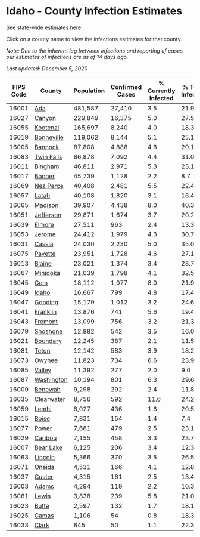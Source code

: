 # Idaho - County Infection Estimates

See state-wide estimates [here](/infections/us-id).

Click on a county name to view the infections estimates for that county.

*Note: Due to the inherent lag between infections and reporting of cases, our estimates of infections are as of 14 days ago.*

*Last updated: December 5, 2020*

|   FIPS Code |                   County |   Population |   Confirmed Cases |   % Currently Infected |   % Total Infected |
|-------------|--------------------------|--------------|-------------------|------------------------|--------------------|
|       16001 |               [Ada](ada) |      481,587 |            27,410 |                    3.5 |               21.9 |
|       16027 |         [Canyon](canyon) |      229,849 |            16,375 |                    5.0 |               27.5 |
|       16055 |     [Kootenai](kootenai) |      165,697 |             8,240 |                    4.0 |               18.3 |
|       16019 | [Bonneville](bonneville) |      119,062 |             8,144 |                    5.1 |               25.1 |
|       16005 |       [Bannock](bannock) |       87,808 |             4,888 |                    4.8 |               20.1 |
|       16083 | [Twin Falls](twin-falls) |       86,878 |             7,092 |                    4.4 |               31.0 |
|       16011 |       [Bingham](bingham) |       46,811 |             2,971 |                    5.3 |               23.1 |
|       16017 |         [Bonner](bonner) |       45,739 |             1,128 |                    2.2 |                8.7 |
|       16069 |   [Nez Perce](nez-perce) |       40,408 |             2,481 |                    5.5 |               22.4 |
|       16057 |           [Latah](latah) |       40,108 |             1,820 |                    3.1 |               16.4 |
|       16065 |       [Madison](madison) |       39,907 |             4,438 |                    8.0 |               40.3 |
|       16051 |   [Jefferson](jefferson) |       29,871 |             1,674 |                    3.7 |               20.2 |
|       16039 |         [Elmore](elmore) |       27,511 |               963 |                    2.4 |               13.3 |
|       16053 |         [Jerome](jerome) |       24,412 |             1,979 |                    4.3 |               30.7 |
|       16031 |         [Cassia](cassia) |       24,030 |             2,230 |                    5.0 |               35.0 |
|       16075 |       [Payette](payette) |       23,951 |             1,728 |                    4.6 |               27.1 |
|       16013 |         [Blaine](blaine) |       23,021 |             1,374 |                    3.4 |               28.7 |
|       16067 |     [Minidoka](minidoka) |       21,039 |             1,798 |                    4.1 |               32.5 |
|       16045 |               [Gem](gem) |       18,112 |             1,077 |                    8.0 |               21.9 |
|       16049 |           [Idaho](idaho) |       16,667 |               799 |                    4.8 |               17.4 |
|       16047 |       [Gooding](gooding) |       15,179 |             1,012 |                    3.2 |               24.6 |
|       16041 |     [Franklin](franklin) |       13,876 |               741 |                    5.6 |               19.4 |
|       16043 |       [Fremont](fremont) |       13,099 |               756 |                    3.2 |               21.3 |
|       16079 |     [Shoshone](shoshone) |       12,882 |               542 |                    3.5 |               16.0 |
|       16021 |     [Boundary](boundary) |       12,245 |               387 |                    2.1 |               11.5 |
|       16081 |           [Teton](teton) |       12,142 |               583 |                    3.9 |               18.2 |
|       16073 |         [Owyhee](owyhee) |       11,823 |               734 |                    6.6 |               23.9 |
|       16085 |         [Valley](valley) |       11,392 |               277 |                    2.0 |                9.0 |
|       16087 | [Washington](washington) |       10,194 |               801 |                    6.3 |               29.6 |
|       16009 |       [Benewah](benewah) |        9,298 |               292 |                    2.4 |               11.8 |
|       16035 | [Clearwater](clearwater) |        8,756 |               592 |                   11.6 |               24.2 |
|       16059 |           [Lemhi](lemhi) |        8,027 |               436 |                    1.8 |               20.5 |
|       16015 |           [Boise](boise) |        7,831 |               154 |                    1.4 |                7.4 |
|       16077 |           [Power](power) |        7,681 |               479 |                    2.5 |               23.1 |
|       16029 |       [Caribou](caribou) |        7,155 |               458 |                    3.3 |               23.7 |
|       16007 |   [Bear Lake](bear-lake) |        6,125 |               206 |                    3.4 |               12.3 |
|       16063 |       [Lincoln](lincoln) |        5,366 |               370 |                    3.5 |               26.5 |
|       16071 |         [Oneida](oneida) |        4,531 |               166 |                    4.1 |               12.8 |
|       16037 |         [Custer](custer) |        4,315 |               161 |                    2.5 |               13.4 |
|       16003 |           [Adams](adams) |        4,294 |               119 |                    2.2 |               10.3 |
|       16061 |           [Lewis](lewis) |        3,838 |               239 |                    5.8 |               21.0 |
|       16023 |           [Butte](butte) |        2,597 |               132 |                    1.7 |               18.1 |
|       16025 |           [Camas](camas) |        1,106 |                54 |                    0.8 |               18.3 |
|       16033 |           [Clark](clark) |          845 |                50 |                    1.1 |               22.3 |